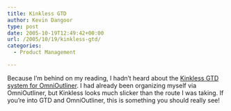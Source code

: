 ```yaml
---
title: Kinkless GTD
author: Kevin Dangoor
type: post
date: 2005-10-19T12:49:42+00:00
url: /2005/10/19/kinkless-gtd/
categories:
  - Product Management

---
```

Because I&#8217;m behind on my reading, I hadn&#8217;t heard about the [Kinkless GTD system for OmniOutliner][1]. I had already been organizing myself via OmniOutliner, but Kinkless looks much slicker than the route I was taking. If you&#8217;re into GTD and OmniOutliner, this is something you should really see!

 [1]: http://kinkless.com/
